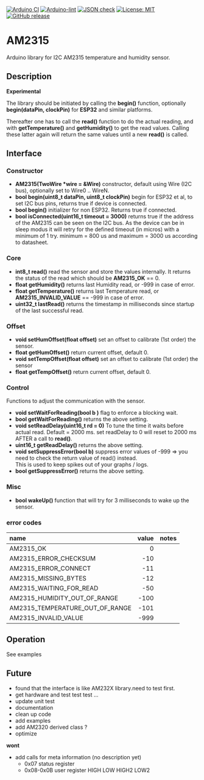 
[![Arduino CI](https://github.com/RobTillaart/AM2315/workflows/Arduino%20CI/badge.svg)](https://github.com/marketplace/actions/arduino_ci)
[![Arduino-lint](https://github.com/RobTillaart/AM2315/actions/workflows/arduino-lint.yml/badge.svg)](https://github.com/RobTillaart/AM2315/actions/workflows/arduino-lint.yml)
[![JSON check](https://github.com/RobTillaart/AM2315/actions/workflows/jsoncheck.yml/badge.svg)](https://github.com/RobTillaart/AM2315/actions/workflows/jsoncheck.yml)
[![License: MIT](https://img.shields.io/badge/license-MIT-green.svg)](https://github.com/RobTillaart/AM2315/blob/master/LICENSE)
[![GitHub release](https://img.shields.io/github/release/RobTillaart/AM2315.svg?maxAge=3600)](https://github.com/RobTillaart/AM2315/releases)


# AM2315

Arduino library for I2C AM2315 temperature and humidity sensor.


## Description

**Experimental**

The library should be initiated by calling the **begin()** function, 
optionally **begin(dataPin, clockPin)** for **ESP32** and similar platforms.

Thereafter one has to call the **read()** function to do the actual reading,
and with **getTemperature()** and **getHumidity()** to get the read values.
Calling these latter again will return the same values until a new **read()** is called.


## Interface


### Constructor

- **AM2315(TwoWire \*wire = &Wire)** constructor, default using Wire (I2C bus), optionally set to Wire0 .. WireN.
- **bool begin(uint8_t dataPin, uint8_t clockPin)** begin for ESP32 et al, to set I2C bus pins, returns true if device is connected.
- **bool begin()** initializer for non ESP32. Returns true if connected.
- **bool isConnected(uint16_t timeout = 3000)** returns true if the address of the AM2315 can be seen on the I2C bus.
As the device can be in sleep modus it will retry for the defined timeout (in micros) with a minimum of 1 try. 
minimum = 800 us and maximum = 3000 us according to datasheet.


### Core

- **int8_t read()** read the sensor and store the values internally. 
It returns the status of the read which should be **AM2315_OK** == 0.
- **float getHumidity()** returns last Humidity read, or -999 in case of error.
- **float getTemperature()** returns last Temperature read, or **AM2315_INVALID_VALUE** == -999 in case of error.
- **uint32_t lastRead()** returns the timestamp in milliseconds since startup of the last successful read.


### Offset

- **void setHumOffset(float offset)** set an offset to calibrate (1st order) the sensor.
- **float getHumOffset()** return current offset, default 0.
- **void setTempOffset(float offset)** set an offset to calibrate (1st order) the sensor
- **float getTempOffset()** return current offset, default 0.


### Control

Functions to adjust the communication with the sensor.

- **void setWaitForReading(bool b )** flag to enforce a blocking wait. 
- **bool getWaitForReading()** returns the above setting.
- **void setReadDelay(uint16_t rd = 0)** To tune the time it waits before actual read. Default = 2000 ms.
set readDelay to 0 will reset to 2000 ms AFTER a call to **read()**.
- **uint16_t getReadDelay()** returns the above setting.
- **void setSuppressError(bool b)** suppress error values of -999 => you need to check the return value of read() instead.  
This is used to keep spikes out of your graphs / logs. 
- **bool getSuppressError()**  returns the above setting.


### Misc

- **bool wakeUp()** function that will try for 3 milliseconds to wake up the sensor.


### error codes


| name                              | value | notes     |
|:----------------------------------|------:|:----------|
| AM2315_OK                         |  0    |
| AM2315_ERROR_CHECKSUM             |  -10  |
| AM2315_ERROR_CONNECT              |  -11  |
| AM2315_MISSING_BYTES              |  -12  |
| AM2315_WAITING_FOR_READ           |  -50  |
| AM2315_HUMIDITY_OUT_OF_RANGE      |  -100 |
| AM2315_TEMPERATURE_OUT_OF_RANGE   |  -101 |
| AM2315_INVALID_VALUE              |  -999 |


## Operation

See examples


## Future

- found that the interface is like AM232X library.need to test first.
- get hardware and test test test ...
- update unit test
- documentation
- clean up code
- add examples
- add AM2320 derived class ?
- optimize

**wont**
- add calls for meta information (no description yet)
  - 0x07 status register
  - 0x08-0x0B user register HIGH LOW HIGH2 LOW2


